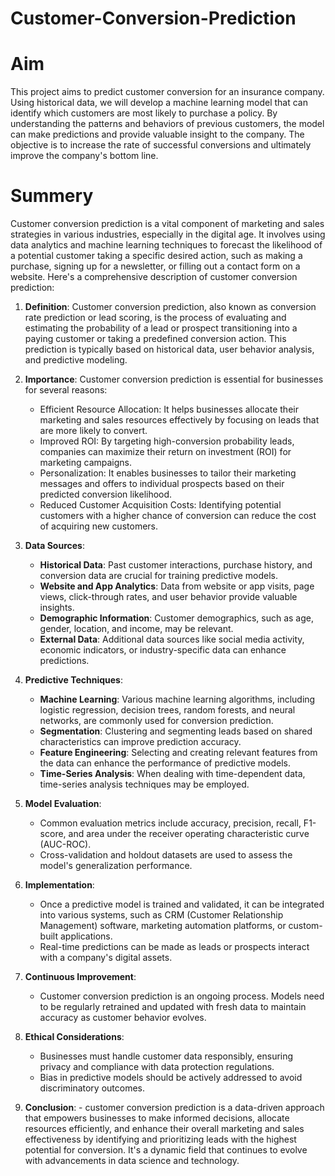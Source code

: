 # Customer-Conversion-Prediction

# Aim
This project aims to predict customer conversion for an insurance company. Using historical data, we will develop a machine learning model that can identify which customers are most likely to purchase a policy. By understanding the patterns and behaviors of previous customers, the model can make predictions and provide valuable insight to the company. The objective is to increase the rate of successful conversions and ultimately improve the company's bottom line.

# Summery
Customer conversion prediction is a vital component of marketing and sales strategies in various industries, especially in the digital age. It involves using data analytics and machine learning techniques to forecast the likelihood of a potential customer taking a specific desired action, such as making a purchase, signing up for a newsletter, or filling out a contact form on a website. Here's a comprehensive description of customer conversion prediction:

1. **Definition**:
   Customer conversion prediction, also known as conversion rate prediction or lead scoring, is the process of evaluating and estimating the probability of a lead or prospect transitioning into a paying customer or taking a predefined conversion action. This prediction is typically based on historical data, user behavior analysis, and predictive modeling.

2. **Importance**:
   Customer conversion prediction is essential for businesses for several reasons:
   - Efficient Resource Allocation: It helps businesses allocate their marketing and sales resources effectively by focusing on leads that are more likely to convert.
   - Improved ROI: By targeting high-conversion probability leads, companies can maximize their return on investment (ROI) for marketing campaigns.
   - Personalization: It enables businesses to tailor their marketing messages and offers to individual prospects based on their predicted conversion likelihood.
   - Reduced Customer Acquisition Costs: Identifying potential customers with a higher chance of conversion can reduce the cost of acquiring new customers.

3. **Data Sources**:
   - **Historical Data**: Past customer interactions, purchase history, and conversion data are crucial for training predictive models.
   - **Website and App Analytics**: Data from website or app visits, page views, click-through rates, and user behavior provide valuable insights.
   - **Demographic Information**: Customer demographics, such as age, gender, location, and income, may be relevant.
   - **External Data**: Additional data sources like social media activity, economic indicators, or industry-specific data can enhance predictions.

4. **Predictive Techniques**:
   - **Machine Learning**: Various machine learning algorithms, including logistic regression, decision trees, random forests, and neural networks, are commonly used for conversion prediction.
   - **Segmentation**: Clustering and segmenting leads based on shared characteristics can improve prediction accuracy.
   - **Feature Engineering**: Selecting and creating relevant features from the data can enhance the performance of predictive models.
   - **Time-Series Analysis**: When dealing with time-dependent data, time-series analysis techniques may be employed.

5. **Model Evaluation**:
   - Common evaluation metrics include accuracy, precision, recall, F1-score, and area under the receiver operating characteristic curve (AUC-ROC).
   - Cross-validation and holdout datasets are used to assess the model's generalization performance.

6. **Implementation**:
   - Once a predictive model is trained and validated, it can be integrated into various systems, such as CRM (Customer Relationship Management) software, marketing automation platforms, or custom-built applications.
   - Real-time predictions can be made as leads or prospects interact with a company's digital assets.

7. **Continuous Improvement**:
   - Customer conversion prediction is an ongoing process. Models need to be regularly retrained and updated with fresh data to maintain accuracy as customer behavior evolves.

8. **Ethical Considerations**:
   - Businesses must handle customer data responsibly, ensuring privacy and compliance with data protection regulations.
   - Bias in predictive models should be actively addressed to avoid discriminatory outcomes.

9. **Conclusion**: - customer conversion prediction is a data-driven approach that empowers businesses to make informed decisions, allocate resources efficiently, and enhance their overall marketing and sales effectiveness by identifying and prioritizing leads with the highest potential for conversion. It's a dynamic field that continues to evolve with advancements in data science and technology.

